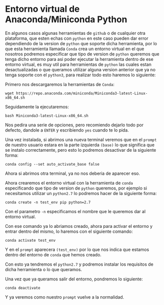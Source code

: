 # Entorno virtual de Anaconda/Miniconda Python

En algunos casos algunas herramientas de `github` o de cualquier otra plataforma, que esten echas con `python` en este caso pueden dar error dependiendo de la version de `python` que soporte dicha herramienta, por lo que esta herramienta llamada `Conda` crea un entorno virtual en el que nosotros podremos especificar que tipo de version de `python` queremos que tenga dicho entorno para asi poder ejecutar la herramienta dentro de ese entorno virtual, es muy util para herramientas de `python` las cuales estan desactualizadas o que queramos utilizar alguna version anterior que ya no tenga soporte con el `python3`, para realizar todo esto haremos lo siguiente:

Primero nos descargaremos la herramientas de `Conda`:

```shell
wget https://repo.anaconda.com/miniconda/Miniconda3-latest-Linux-x86_64.sh
```

Seguidamente la ejecutaremos:

```shell
bash Miniconda3-latest-Linux-x86_64.sh
```

Nos pedira una serie de opciones, pero recomiendo dejarlo todo por defecto, dandole a `ENTER` y escribiendo `yes` cuando te lo pida.

Una vez instalada, si abrimos una nueva terminal veremos que en el `prompt` de nuestro usuario estara en la parte izquierda `(base)` lo que significa que se instalo correctamente, pero esto lo podremos desactivar de la siguiente forma:

```shell
conda config --set auto_activate_base false
```

Ahora si abrimos otra terminal, ya no nos deberia de aparecer eso.

Ahora crearemos el entorno virtual con la herramienta de `conda` especificando que tipo de version de `python` queremos, por ejemplo si necesitamos utilizar un `python2.7` lo podremos hacer de la siguiente forma:

```shell
conda create -n test_env pip python=2.7
```

Con el parametro `-n` especificamos el nombre que le queremos dar al entorno virtual.

Con ese comando ya lo abriamos creado, ahora para activar el entorno y entrar dentro del mismo, lo haremos con el siguiente comando:

```shell
conda activate test_env
```

Y en el `prompt` aparecera `(test_env)` por lo que nos indica que estamos dentro del entorno de `conda` que hemos creado.

Con esto ya tendremos el `python2.7` y podremos instalar los requisitos de dicha herramienta o lo que queramos.

Una vez que ya queramos salir del entorno, pondremos lo siguiente:

```shell
conda deactivate
```

Y ya veremos como nuestro `prompt` vuelve a la normalidad.
